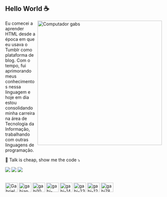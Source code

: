 

<h2>Hello World ☕</h2>



<img src="https://raw.githubusercontent.com/iuricode/iuricode/main/logo.svg" min-width="400px" max-width="400px" width="400px" align="right" alt="Computador gabs">



<p align="left"> 
  Eu comecei a aprender HTML desde a época em que eu usava o Tumblr como plataforma de blog. Com o tempo, fui aprimorando meus conhecimentos nessa linguagem e hoje em dia estou consolidando minha carreira na área de Tecnologia da Informação, trabalhando com outras linguagens de programação.
</p>


<p align="left">
  💌 Talk is cheap, show me the code ⤵️
</p>


<p align="left">
  <a href="#" alt="Gmail">
  <img src="https://img.shields.io/badge/-Gmail-FF0000?style=flat-square&labelColor=FF0000&logo=gmail&logoColor=white&link=leonismo097@gmail.com" /></a>

  <a href="#" alt="Linkedin">
  <img src="https://img.shields.io/badge/-Linkedin-0e76a8?style=flat-square&logo=Linkedin&logoColor=white&link=https://www.linkedin.com/in/gabrielaleonel/" /></a>

  <a href="#" alt="Instagram">
  <img src="https://img.shields.io/badge/-Instagram-DF0174?style=flat-square&labelColor=DF0174&logo=instagram&logoColor=white&link=Lhttps://www.instagram.com/pavaliek"/></a>
</p>  




<div style="display: inline_block"><br>
  <img align="center" alt="GabrielaAtom" height="30" width="40" src="https://cdn.jsdelivr.net/gh/devicons/devicon/icons/atom/atom-original.svg">
  <img align="center" alt="gabiap2" height="30" width="40" src="https://cdn.jsdelivr.net/gh/devicons/devicon/icons/c/c-line.svg">
  <img align="center" alt="gabi10" height="30" width="40" src="https://cdn.jsdelivr.net/gh/devicons/devicon/icons/canva/canva-original.svg">
  <img align="center" alt="gabi-43" height="30" width="40" src="https://cdn.jsdelivr.net/gh/devicons/devicon/icons/cplusplus/cplusplus-line.svg">
  <img align="center" alt="gabi-14" height="30" width="40" src="https://cdn.jsdelivr.net/gh/devicons/devicon/icons/css3/css3-plain-wordmark.svg">
  <img align="center" alt="gabi-23" height="30" width="40" src="https://cdn.jsdelivr.net/gh/devicons/devicon/icons/html5/html5-plain-wordmark.svg">
  <img align="center" alt="gabi-12" height="30" width="40" src="https://cdn.jsdelivr.net/gh/devicons/devicon/icons/oracle/oracle-original.svg">
   <img align="center" alt="gabi78" height="30" width="40" src="https://cdn.jsdelivr.net/gh/devicons/devicon/icons/python/python-plain.svg"> 
  
</div>



